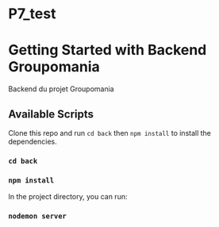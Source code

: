 # P7_test

# Getting Started with Backend Groupomania

Backend du projet Groupomania

## Available Scripts

Clone this repo and run `cd back` then `npm install` to install the dependencies.

### `cd back`
### `npm install`

In the project directory, you can run:

### `nodemon server`
